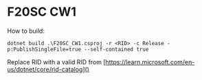 # F20SC CW1

How to build:

```
dotnet build .\F20SC_CW1.csproj -r <RID> -c Release -p:PublishSingleFile=true --self-contained true
```

Replace RID with a valid RID from [https://learn.microsoft.com/en-us/dotnet/core/rid-catalog]()
